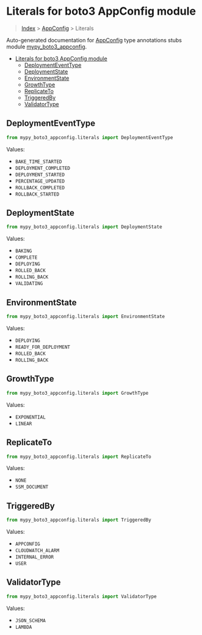 # Literals for boto3 AppConfig module

> [Index](..) > [AppConfig](.) > Literals

Auto-generated documentation for
[AppConfig](https://boto3.amazonaws.com/v1/documentation/api/latest/reference/services/appconfig.html#AppConfig)
type annotations stubs module
[mypy_boto3_appconfig](https://pypi.org/project/mypy-boto3-appconfig/).

- [Literals for boto3 AppConfig module](#literals-for-boto3-appconfig-module)
  - [DeploymentEventType](#deploymenteventtype)
  - [DeploymentState](#deploymentstate)
  - [EnvironmentState](#environmentstate)
  - [GrowthType](#growthtype)
  - [ReplicateTo](#replicateto)
  - [TriggeredBy](#triggeredby)
  - [ValidatorType](#validatortype)

## DeploymentEventType

```python
from mypy_boto3_appconfig.literals import DeploymentEventType
```

Values:

- `BAKE_TIME_STARTED`
- `DEPLOYMENT_COMPLETED`
- `DEPLOYMENT_STARTED`
- `PERCENTAGE_UPDATED`
- `ROLLBACK_COMPLETED`
- `ROLLBACK_STARTED`

## DeploymentState

```python
from mypy_boto3_appconfig.literals import DeploymentState
```

Values:

- `BAKING`
- `COMPLETE`
- `DEPLOYING`
- `ROLLED_BACK`
- `ROLLING_BACK`
- `VALIDATING`

## EnvironmentState

```python
from mypy_boto3_appconfig.literals import EnvironmentState
```

Values:

- `DEPLOYING`
- `READY_FOR_DEPLOYMENT`
- `ROLLED_BACK`
- `ROLLING_BACK`

## GrowthType

```python
from mypy_boto3_appconfig.literals import GrowthType
```

Values:

- `EXPONENTIAL`
- `LINEAR`

## ReplicateTo

```python
from mypy_boto3_appconfig.literals import ReplicateTo
```

Values:

- `NONE`
- `SSM_DOCUMENT`

## TriggeredBy

```python
from mypy_boto3_appconfig.literals import TriggeredBy
```

Values:

- `APPCONFIG`
- `CLOUDWATCH_ALARM`
- `INTERNAL_ERROR`
- `USER`

## ValidatorType

```python
from mypy_boto3_appconfig.literals import ValidatorType
```

Values:

- `JSON_SCHEMA`
- `LAMBDA`
